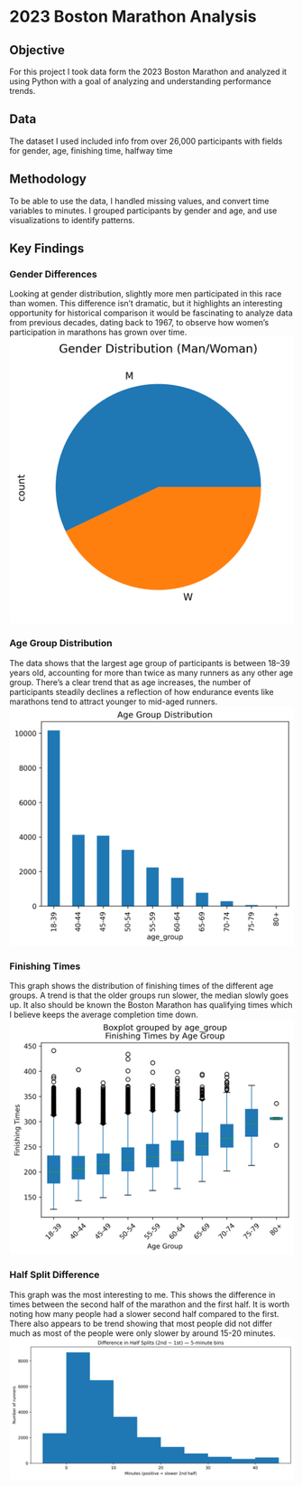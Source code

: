 # 2023 Boston Marathon Analysis

## Objective
For this project I took data form the 2023 Boston Marathon and analyzed it using Python with a goal of analyzing and understanding
performance trends.

## Data
The dataset I used included info from over 26,000 participants with fields for gender, age, finishing time, halfway time

## Methodology 
To be able to use the data, I handled missing values, and convert time variables to minutes. I grouped participants by gender
and age, and use visualizations to identify patterns.

## Key Findings
### Gender Differences
Looking at gender distribution, slightly more men participated in this race than women. This difference isn’t dramatic, but it highlights an interesting opportunity for historical comparison 
it would be fascinating to analyze data from previous decades, dating back to 1967, to observe how women’s participation in marathons has grown over time.
<img src="gender_distribution.png" width="520">

### Age Group Distribution
The data shows that the largest age group of participants is between 18–39 years old, accounting for more than twice as many runners as any other age group. There’s a clear trend that as age increases, the number of participants steadily declines a reflection of how endurance events like marathons tend to attract younger to mid-aged runners.
<img src="age_distribution.png" width="520">

### Finishing Times
This graph shows the distribution of finishing times of the different age groups. A trend is that the older groups run slower, 
the median slowly goes up. It also should be known the Boston Marathon has qualifying times which I believe keeps the average
completion time down. 
<img src="finishing_times.png" width="520">

### Half Split Difference
This graph was the most interesting to me. This shows the difference in times between the second half of the marathon and the first half. 
It is worth noting how many people had a slower second half compared to the first. There also appears to be trend showing that most people did not
differ much as most of the people were only slower by around 15-20 minutes.
<img src="half_split_differences.png" width="520">

